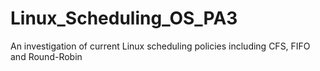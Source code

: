 Linux_Scheduling_OS_PA3
=======================

An investigation of current Linux scheduling policies including CFS, FIFO and Round-Robin
